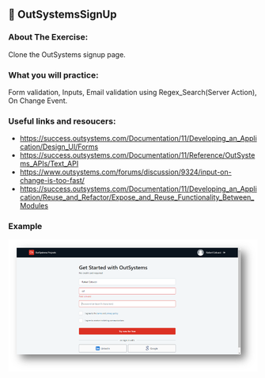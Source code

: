 ## :ledger: OutSystemsSignUp

### About The Exercise:

Clone the OutSystems signup page. 

### What you will practice:

Form validation, Inputs, Email validation using Regex_Search(Server Action), On Change Event.

### Useful links and resoucers:

- https://success.outsystems.com/Documentation/11/Developing_an_Application/Design_UI/Forms
- https://success.outsystems.com/Documentation/11/Reference/OutSystems_APIs/Text_API
- https://www.outsystems.com/forums/discussion/9324/input-on-change-is-too-fast/
- https://success.outsystems.com/Documentation/11/Developing_an_Application/Reuse_and_Refactor/Expose_and_Reuse_Functionality_Between_Modules

### Example
![OutSystems Image](./Samples/outSystemsSignUp.png)
